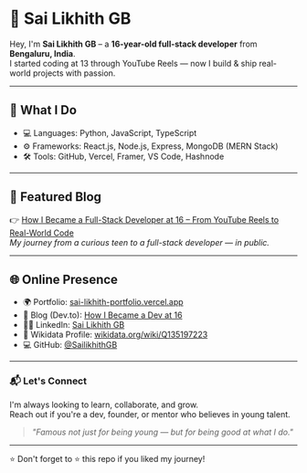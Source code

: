 # 🚀 Sai Likhith GB

Hey, I'm **Sai Likhith GB** – a **16-year-old full-stack developer** from **Bengaluru, India**.  
I started coding at 13 through YouTube Reels — now I build & ship real-world projects with passion.

---

## 🧠 What I Do

- 💻 Languages: Python, JavaScript, TypeScript
- ⚙️ Frameworks: React.js, Node.js, Express, MongoDB (MERN Stack)
- 🛠 Tools: GitHub, Vercel, Framer, VS Code, Hashnode

---

## 📖 Featured Blog

👉 [How I Became a Full-Stack Developer at 16 – From YouTube Reels to Real-World Code](https://sailikhithgb.hashnode.space/default-guide/how-i-became-a-full-stack-developer-at-16-from-youtube-reels-to-real-world-code)  
*My journey from a curious teen to a full-stack developer — in public.*

---

## 🌐 Online Presence

- 🌍 Portfolio: [sai-likhith-portfolio.vercel.app](https://sai-likhith-portfolio.vercel.app)
- 📝 Blog (Dev.to): [How I Became a Dev at 16](https://dev.to/sailikhith_gb_d4e7440980/how-i-became-a-full-stack-developer-at-16-my-journey-from-bengaluru-to-the-web-bmb)
- 🧑‍💼 LinkedIn: [Sai Likhith GB](https://www.linkedin.com/in/sai-likhith-g-b-180b332a4)
- 🧠 Wikidata Profile: [wikidata.org/wiki/Q135197223](https://www.wikidata.org/wiki/Q135197223)
- 💻 GitHub: [@SailikhithGB](https://github.com/SailikhithGB)

---

### 📬 Let's Connect

I'm always looking to learn, collaborate, and grow.  
Reach out if you're a dev, founder, or mentor who believes in young talent.

> *"Famous not just for being young — but for being good at what I do."*

---

⭐ Don't forget to ⭐ this repo if you liked my journey!
